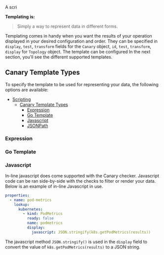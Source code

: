 
A scri

**Templating is:**

> Simply a way to represent data in different forms.

Templating comes in handy when you want the results of your operation displayed in your desired configuration and order. They can be specified in `display`, `test`, `transform` fields for the `Canary` object, `id`, `test`, `transform`, `display` for `Topology` object. The template can be configured In the next section, you'll see the different supported templates.

## Canary Template Types

To specify the template to be used for representing your data, the following options are available:

- [Scripting](#scripting)
  - [Canary Template Types](#canary-template-types)
    - [Expression](#expression)
    - [Go Template](#go-template)
    - [Javascript](#javascript)
    - [JSONPath](#jsonpath)

### Expression

### Go Template

### Javascript

In-line javascript does come supported with the Canary checker. Javascript code can be ran side-by-side with the checks to filter or render your data.
Below is an example of in-line Javascript in use.

```yaml
properties:
  - name: pod-metrics
    lookup:
      kubernetes:
        - kind: PodMetrics
          ready: false
          name: podmetrics
          display:
            javascript: JSON.stringify(k8s.getPodMetrics(results))
```

The javascript method `JSON.stringify()` is used in the `display` field to convert the value of `k8s.getPodMetrics(results)` to a JSON string.
